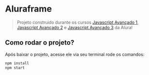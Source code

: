 # Aluraframe

> Projeto construido durante os cursos [Javascript Avançado 1](https://cursos.alura.com.br/course/javascript-es6-orientacao-a-objetos-parte-1), [Javascript Avançado 2](https://cursos.alura.com.br/course/javascript-es6-orientacao-a-objetos-parte-2) e [Javascript Avançado 3](https://cursos.alura.com.br/course/javascript-es6-orientacao-a-objetos-parte-3) da Alura!

## Como rodar o projeto?

Após baixar o projeto, acesse ele via seu terminal rode os comandos:

```sh
npm install
npm start
```
